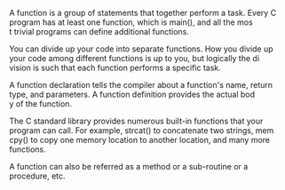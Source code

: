 A function is a group of statements that together perform a task. Every C program has at least one function, which is main(), and all the mos\
t trivial programs can define additional functions.

You can divide up your code into separate functions. How you divide up your code among different functions is up to you, but logically the di\
vision is such that each function performs a specific task.

A function declaration tells the compiler about a function's name, return type, and parameters. A function definition provides the actual bod\
y of the function.

The C standard library provides numerous built-in functions that your program can call. For example, strcat() to concatenate two strings, mem\
cpy() to copy one memory location to another location, and many more functions.

A function can also be referred as a method or a sub-routine or a procedure, etc.
